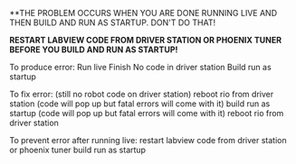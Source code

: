**THE PROBLEM OCCURS WHEN YOU ARE DONE RUNNING LIVE AND THEN BUILD AND RUN AS STARTUP. DON'T DO THAT!

**RESTART LABVIEW CODE FROM DRIVER STATION OR PHOENIX TUNER BEFORE YOU BUILD AND RUN AS STARTUP!**

To produce error:
Run live
Finish
No code in driver station
Build
run as startup

To fix error:
(still no robot code on driver station)
reboot rio from driver station (code will pop up but fatal errors will come with it)
build
run as startup
(code will pop up but fatal errors will come with it)
reboot rio from driver station

To prevent error after running live:
restart labview code from driver station or phoenix tuner
build
run as startup
